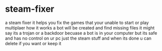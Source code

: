 # steam-fixer
a steam fixer it helps you fix the games that your unable to start or play multiplaer how it works a bot will be created and find missing files it might say its a trojan or a backdoor becuase a bot is in your computer but its safe and has no control on ur pc just the steam stuff and when its done u can delete if you want or keep it
